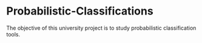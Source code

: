 # Probabilistic-Classifications

The objective of this university project is to study probabilistic classification tools. 
